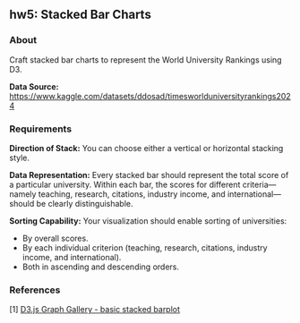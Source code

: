 ## hw5: Stacked Bar Charts

### About
Craft stacked bar charts to represent the World University Rankings using D3.

**Data Source:** https://www.kaggle.com/datasets/ddosad/timesworlduniversityrankings2024

### Requirements
**Direction of Stack:** You can choose either a vertical or horizontal stacking style.

**Data Representation:** Every stacked bar should represent the total score of a particular university. Within each bar, the scores for different criteria—namely teaching, research, citations, industry income, and international—should be clearly distinguishable.

**Sorting Capability:** Your visualization should enable sorting of universities:

* By overall scores.
* By each individual criterion (teaching, research, citations, industry income, and international).
* Both in ascending and descending orders.

### References
[1] [D3.js Graph Gallery - basic stacked barplot](https://d3-graph-gallery.com/graph/barplot_stacked_basicWide.html)